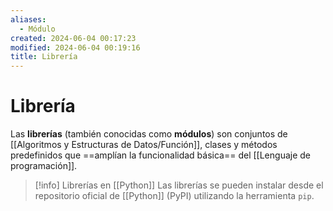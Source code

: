 ```yaml
---
aliases:
  - Módulo
created: 2024-06-04 00:17:23
modified: 2024-06-04 00:19:16
title: Librería
---
```


# Librería

Las **librerías** (también conocidas como **módulos**) son conjuntos de [[Algoritmos y Estructuras de Datos/Función]], clases y métodos predefinidos que ==amplían la funcionalidad básica== del [[Lenguaje de programación]].

> [!info] Librerías en [[Python]]
> Las librerías se pueden instalar desde el repositorio oficial de [[Python]] (PyPI) utilizando la herramienta `pip`.
